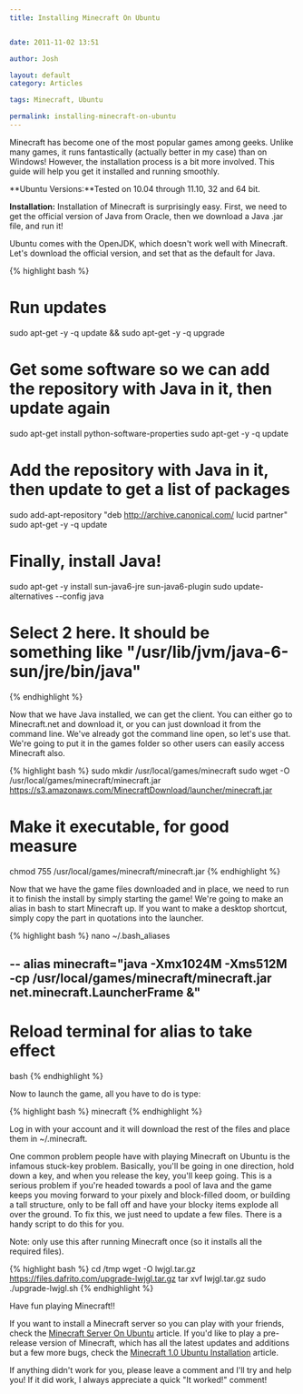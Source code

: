 ```yaml
---
title: Installing Minecraft On Ubuntu


date: 2011-11-02 13:51

author: Josh

layout: default
category: Articles

tags: Minecraft, Ubuntu

permalink: installing-minecraft-on-ubuntu
---
```


Minecraft has become one of the most popular games among geeks. Unlike
many games, it runs fantastically (actually better in my case) than on
Windows! However, the installation process is a bit more involved. This
guide will help you get it installed and running smoothly.

**Ubuntu Versions:**Tested on 10.04 through 11.10, 32 and 64 bit.

**Installation:** Installation of Minecraft is surprisingly easy. First,
we need to get the official version of Java from Oracle, then we
download a Java .jar file, and run it!

Ubuntu comes with the OpenJDK, which doesn't work well with Minecraft.
Let's download the official version, and set that as the default for
Java.

{% highlight bash %}
# Run updates
sudo apt-get -y -q update && sudo apt-get -y -q upgrade
# Get some software so we can add the repository with Java in it, then update again
sudo apt-get install python-software-properties
sudo apt-get -y -q update
# Add the repository with Java in it, then update to get a list of packages
sudo add-apt-repository "deb http://archive.canonical.com/ lucid partner"
sudo apt-get -y -q update
# Finally, install Java!
sudo apt-get -y install sun-java6-jre sun-java6-plugin
sudo update-alternatives --config java
# Select 2 here. It should be something like "/usr/lib/jvm/java-6-sun/jre/bin/java"
{% endhighlight %}

Now that we have Java installed, we can get the client. You can either
go to Minecraft.net and download it, or you can just download it from
the command line. We've already got the command line open, so let's use
that. We're going to put it in the games folder so other users can
easily access Minecraft also.

{% highlight bash %}
sudo mkdir /usr/local/games/minecraft
sudo wget -O /usr/local/games/minecraft/minecraft.jar https://s3.amazonaws.com/MinecraftDownload/launcher/minecraft.jar
# Make it executable, for good measure
chmod 755 /usr/local/games/minecraft/minecraft.jar
{% endhighlight %}

Now that we have the game files downloaded and in place, we need to run
it to finish the install by simply starting the game! We're going to
make an alias in bash to start Minecraft up. If you want to make a
desktop shortcut, simply copy the part in quotations into the launcher.

{% highlight bash %}
nano ~/.bash_aliases

--
alias minecraft="java -Xmx1024M -Xms512M -cp
/usr/local/games/minecraft/minecraft.jar net.minecraft.LauncherFrame &"
--

# Reload terminal for alias to take effect
bash
{% endhighlight %}

Now to launch the game, all you have to do is type:

{% highlight bash %}
minecraft
{% endhighlight %}

Log in with your account and it will download the rest of the files and
place them in \~/.minecraft.

One common problem people have with playing Minecraft on Ubuntu is the
infamous stuck-key problem. Basically, you'll be going in one direction,
hold down a key, and when you release the key, you'll keep going. This
is a serious problem if you're headed towards a pool of lava and the
game keeps you moving forward to your pixely and block-filled doom, or
building a tall structure, only to be fall off and have your blocky
items explode all over the ground. To fix this, we just need to update a
few files. There is a handy script to do this for you.

Note: only use this after running Minecraft once (so it installs all the
required files).

{% highlight bash %}
cd /tmp
wget -O lwjgl.tar.gz https://files.dafrito.com/upgrade-lwjgl.tar.gz
tar xvf lwjgl.tar.gz
sudo ./upgrade-lwjgl.sh
{% endhighlight %}

Have fun playing Minecraft!!

If you want to install a Minecraft server so you can play with your
friends, check the [Minecraft Server On
Ubuntu](http://www.servercobra.com/minecraft-server-on-ubuntu/) article.
If you'd like to play a pre-release version of Minecraft, which has all
the latest updates and additions but a few more bugs, check the
[Minecraft 1.0 Ubuntu
Installation](http://www.servercobra.com/minecraft-1-0-ubuntu-installation/)
article.

If anything didn't work for you, please leave a comment and I'll try and
help you! If it did work, I always appreciate a quick "It worked!"
comment!
